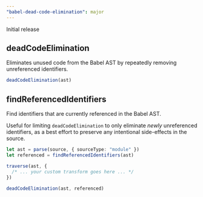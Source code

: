 ```yaml
---
"babel-dead-code-elimination": major
---
```


Initial release

## deadCodeElimination

Eliminates unused code from the Babel AST by repeatedly removing unreferenced identifiers.

```ts
deadCodeElimination(ast)
```

## findReferencedIdentifiers

Find identifiers that are currently referenced in the Babel AST.

Useful for limiting `deadCodeElimination` to only eliminate _newly_ unreferenced identifiers,
as a best effort to preserve any intentional side-effects in the source.

```ts
let ast = parse(source, { sourceType: "module" })
let referenced = findReferencedIdentifiers(ast)

traverse(ast, {
  /* ... your custom transform goes here ... */
})

deadCodeElimination(ast, referenced)
```
